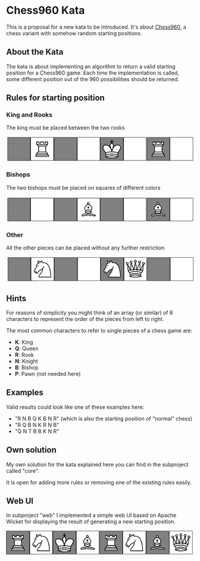 # Chess960 Kata
This is a proposal for a new kata to be introduced. It's about [Chess960][1], a chess variant with somehow random starting positions.

## About the Kata
The kata is about implementing an algorithm to return a valid starting position for a Chess960 game. Each time the implementation is called, some different position out of the 960 possibilities should be returned.

## Rules for starting position

### King and Rooks
The king must be placed between the two rooks

![screenshot](king_rooks.png)

### Bishops
The two bishops must be placed on squares of different colors

![screenshot](bishops.png)

### Other
All the other pieces can be placed without any further restriction

![screenshot](other.png)

## Hints
For reasons of simplicity you might think of an array (or similar) of 8 characters to represent the order of the pieces from left to right.

The most common characters to refer to single pieces of a chess game are:
* **K**: King
* **Q**: Queen
* **R**: Rook
* **N**: Knight
* **B**: Bishop
* **P**: Pawn (not needed here)

## Examples
Valid results could look like one of these examples here:
* "R N B Q K B N R" (which is also the starting position of "normal" chess)
* "R Q B N K R N B"
* "Q N T B B K N R"

## Own solution
My own solution for the kata explained here you can find in the subproject called "core".

It is open for adding more rules or removing one of the existing rules easily.

## Web UI
In subproject "web" I implemented a simple web UI based on Apache Wicket for displaying the result of generating a new starting position.

![screenshot](complete.png)


[1]: https://en.wikipedia.org/wiki/Chess960 "Wikipedia: Chess960"
